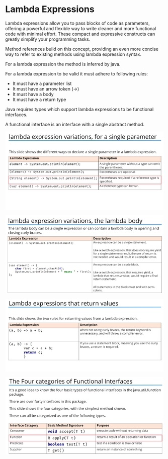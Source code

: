 # Lambda Expressions

Lambda expressions allow you to pass blocks of code as parameters, offering a powerful and flexible way to write cleaner and more functional code with minimal effort.
These compact and expressive constructs can greatly simplify your programming tasks.

Method references build on this concept, providing an even more concise way to refer to existing methods using lambda expression syntax.

For a lambda expression the method is inferred by java.

For a lambda expression to be valid it must adhere to following rules:
- It must have a parameter list
- It must have an arrow token (->)
- It must have a body
- It must have a return type

Java requires types which support lambda expressions to be functional interfaces. 

A functional interface is an interface with a single abstract method.

![lambda_usaage](img.png)

![lambda_usaage](img_1.png)

![lambda_usaage](img_2.png)

![lambda_usaage](img_3.png)